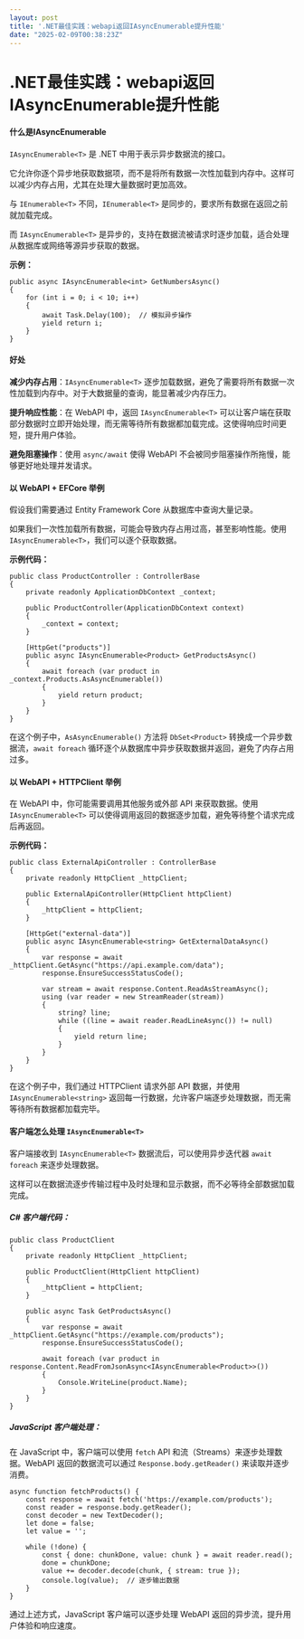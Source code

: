 ```yaml
---
layout: post
title: '.NET最佳实践：webapi返回IAsyncEnumerable提升性能'
date: "2025-02-09T00:38:23Z"
---
```

.NET最佳实践：webapi返回IAsyncEnumerable提升性能
=====================================

#### 什么是IAsyncEnumerable

`IAsyncEnumerable<T>` 是 .NET 中用于表示异步数据流的接口。

它允许你逐个异步地获取数据项，而不是将所有数据一次性加载到内存中。这样可以减少内存占用，尤其在处理大量数据时更加高效。

与 `IEnumerable<T>` 不同，`IEnumerable<T>` 是同步的，要求所有数据在返回之前就加载完成。

而 `IAsyncEnumerable<T>` 是异步的，支持在数据流被请求时逐步加载，适合处理从数据库或网络等源异步获取的数据。

**示例：**

    public async IAsyncEnumerable<int> GetNumbersAsync()
    {
        for (int i = 0; i < 10; i++)
        {
            await Task.Delay(100);  // 模拟异步操作
            yield return i;
        }
    }
    

#### 好处

**减少内存占用**：`IAsyncEnumerable<T>` 逐步加载数据，避免了需要将所有数据一次性加载到内存中。对于大数据量的查询，能显著减少内存压力。

**提升响应性能**：在 WebAPI 中，返回 `IAsyncEnumerable<T>` 可以让客户端在获取部分数据时立即开始处理，而无需等待所有数据都加载完成。这使得响应时间更短，提升用户体验。

**避免阻塞操作**：使用 `async/await` 使得 WebAPI 不会被同步阻塞操作所拖慢，能够更好地处理并发请求。

#### 以 WebAPI + EFCore 举例

假设我们需要通过 Entity Framework Core 从数据库中查询大量记录。

如果我们一次性加载所有数据，可能会导致内存占用过高，甚至影响性能。使用 `IAsyncEnumerable<T>`，我们可以逐个获取数据。

**示例代码：**

    public class ProductController : ControllerBase
    {
        private readonly ApplicationDbContext _context;
    
        public ProductController(ApplicationDbContext context)
        {
            _context = context;
        }
    
        [HttpGet("products")]
        public async IAsyncEnumerable<Product> GetProductsAsync()
        {
            await foreach (var product in _context.Products.AsAsyncEnumerable())
            {
                yield return product;
            }
        }
    }
    

在这个例子中，`AsAsyncEnumerable()` 方法将 `DbSet<Product>` 转换成一个异步数据流，`await foreach` 循环逐个从数据库中异步获取数据并返回，避免了内存占用过多。

#### 以 WebAPI + HTTPClient 举例

在 WebAPI 中，你可能需要调用其他服务或外部 API 来获取数据。使用 `IAsyncEnumerable<T>` 可以使得调用返回的数据逐步加载，避免等待整个请求完成后再返回。

**示例代码：**

    public class ExternalApiController : ControllerBase
    {
        private readonly HttpClient _httpClient;
    
        public ExternalApiController(HttpClient httpClient)
        {
            _httpClient = httpClient;
        }
    
        [HttpGet("external-data")]
        public async IAsyncEnumerable<string> GetExternalDataAsync()
        {
            var response = await _httpClient.GetAsync("https://api.example.com/data");
            response.EnsureSuccessStatusCode();
    
            var stream = await response.Content.ReadAsStreamAsync();
            using (var reader = new StreamReader(stream))
            {
                string? line;
                while ((line = await reader.ReadLineAsync()) != null)
                {
                    yield return line;
                }
            }
        }
    }
    

在这个例子中，我们通过 HTTPClient 请求外部 API 数据，并使用 `IAsyncEnumerable<string>` 返回每一行数据，允许客户端逐步处理数据，而无需等待所有数据都加载完毕。

#### 客户端怎么处理 `IAsyncEnumerable<T>`

客户端接收到 `IAsyncEnumerable<T>` 数据流后，可以使用异步迭代器 `await foreach` 来逐步处理数据。

这样可以在数据流逐步传输过程中及时处理和显示数据，而不必等待全部数据加载完成。

##### C# 客户端代码：

    public class ProductClient
    {
        private readonly HttpClient _httpClient;
    
        public ProductClient(HttpClient httpClient)
        {
            _httpClient = httpClient;
        }
    
        public async Task GetProductsAsync()
        {
            var response = await _httpClient.GetAsync("https://example.com/products");
            response.EnsureSuccessStatusCode();
    
            await foreach (var product in response.Content.ReadFromJsonAsync<IAsyncEnumerable<Product>>())
            {
                Console.WriteLine(product.Name);
            }
        }
    }
    

##### JavaScript 客户端处理：

在 JavaScript 中，客户端可以使用 `fetch` API 和流（Streams）来逐步处理数据。WebAPI 返回的数据流可以通过 `Response.body.getReader()` 来读取并逐步消费。

    async function fetchProducts() {
        const response = await fetch('https://example.com/products');
        const reader = response.body.getReader();
        const decoder = new TextDecoder();
        let done = false;
        let value = '';
    
        while (!done) {
            const { done: chunkDone, value: chunk } = await reader.read();
            done = chunkDone;
            value += decoder.decode(chunk, { stream: true });
            console.log(value);  // 逐步输出数据
        }
    }
    

通过上述方式，JavaScript 客户端可以逐步处理 WebAPI 返回的异步流，提升用户体验和响应速度。
